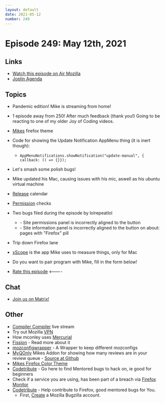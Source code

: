 ```yaml
---
layout: default
date: 2021-05-12
number: 249
---
```


# Episode 249: May 12th, 2021

## Links
* [Watch this episode on Air Mozilla](https://mzl.la/joy-of-coding-2021-05-12)
* [Joplin Agenda](https://mikeconley.ca/joc/agendas/Episode-0249.html)

## Topics
* Pandemic edition! Mike is streaming from home!
* 1 episode away from 250! After much feedback (thank you!) Going to be reacting to one of my older Joy of Coding videos.
* [Mikes](https://addons.mozilla.org/en-US/firefox/addon/blueshift/) firefox theme
* Code for showing the Update Notification AppMenu thing (it is inert though):
  - `AppMenuNotifications.showNotification("update-manual", { callback: () => {}});`
* Let's smash some polish bugs!
* Mike updated his Mac, causing issues with his mic, aswell as his ubuntu virtual machine
* [Release](https://wiki.mozilla.org/Release_Management/Calendar) calendar
* [Permission](https://permission.site) checks
* Two bugs filed during the episode by lolrepeatlol
  - [](https://bugzilla.mozilla.org/show_bug.cgi?id=1710900) - Site permissions panel is incorrectly aligned to the button
  - [](https://bugzilla.mozilla.org/show_bug.cgi?id=1710898) - Site information panel is incorrectly aligned to the button on about: pages with "Firefox" pill
* Trip down Firefox lane
* [xScope](https://xscopeapp.com) is the app Mike uses to measure things, only for Mac
* Do you want to pair program with Mike, fill in the form below!

* [Rate this episode](https://forms.gle/k7wGGMWpvra4xaN18) <----

## Chat
* [Join us on Matrix!](https://matrix.to/#/!enWuAmKDOEEPYejXRk:mozilla.org?via=mozilla.org&via=raim.ist)

## Other
* [Compiler Compiler](https://www.twitch.tv/codehag) live stream
* Try out Mozilla [VPN](https://vpn.mozilla.org/)
* How mconley uses [Mercurial](https://mikeconley.github.io/documents/How_mconley_uses_Mercurial_for_Mozilla_code)
* [Fission](https://firefox-source-docs.mozilla.org/dom/dom/Fission.html) - Read more about it
* [mozconfigwrapper](https://github.com/ahal/mozconfigwrapper) - A Wrapper to keep different mozconfigs
* [MyQOnly](https://addons.mozilla.org/en-US/firefox/addon/myqonly/) Mikes Addon for showing how many reviews are in your review queue - [Source at Github](https://github.com/mikeconley/myqonly)
* [Mikes Firefox Color Theme](https://addons.mozilla.org/en-US/firefox/addon/electricbluegaloo/)
* [Codetribute](https://codetribute.mozilla.org/) - Go here to find Mentored bugs to hack on, ie good for beginners
* Check if a service you are using, has been part of a breach via [Firefox Monitor](https://monitor.firefox.com/breaches)
* [Codetribute](https://codetribute.mozilla.org/) - Help contribute to Firefox, good mentored bugs for You.
  - First, [Create](https://bugzilla.mozilla.org/createaccount.cgi) a Mozilla Bugzilla account.


